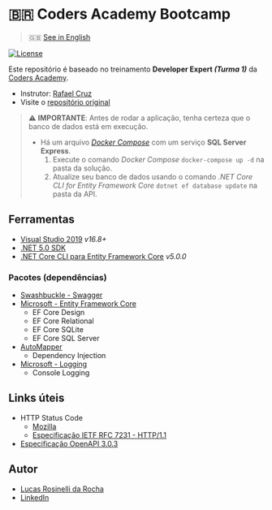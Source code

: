 # :brazil: Coders Academy Bootcamp
> :gb: [See in English](./README.md)

[![License](https://img.shields.io/github/license/LucasRosinelli/training-coders-academy-bootcamp-class-1-backend)](./LICENSE)

Este repositório é baseado no treinamento **Developer Expert *(Turma 1)*** da [Coders Academy](https://codersacademy.tech/).
- Instrutor: [Rafael Cruz](https://github.com/rafaelcruz-net)
- Visite o [repositório original](https://github.com/rafaelcruz-net/coders-academy-bootcamp-turma-1)

> :warning: **IMPORTANTE**: Antes de rodar a aplicação, tenha certeza que o banco de dados está em execução.
> * Há um arquivo *[Docker Compose](./docker-compose.yml)* com um serviço **SQL Server Express**.
>   1. Execute o comando *Docker Compose* `docker-compose up -d` na pasta da solução.
>   1. Atualize seu banco de dados usando o comando *.NET Core CLI for Entity Framework Core* `dotnet ef database update` na pasta da API.

## Ferramentas
- [Visual Studio 2019](https://visualstudio.microsoft.com/vs/community/) *v16.8+*
- [.NET 5.0 SDK](https://dotnet.microsoft.com/download)
- [.NET Core CLI para Entity Framework Core](https://docs.microsoft.com/ef/core/cli/dotnet) *v5.0.0*

### Pacotes (dependências)
- [Swashbuckle - Swagger](https://github.com/domaindrivendev/Swashbuckle.AspNetCore)
- [Microsoft - Entity Framework Core](https://docs.microsoft.com/ef/core/)
  - EF Core Design
  - EF Core Relational
  - EF Core SQLite
  - EF Core SQL Server
- [AutoMapper](https://github.com/AutoMapper/AutoMapper)
  - Dependency Injection
- [Microsoft - Logging](https://docs.microsoft.com/dotnet/core/extensions/logging)
  - Console Logging

## Links úteis
- HTTP Status Code
  - [Mozilla](https://developer.mozilla.org/pt-BR/docs/Web/HTTP/Status)
  - [Especificação IETF RFC 7231 - HTTP/1.1](https://tools.ietf.org/html/rfc7231#section-6)
- [Especificação OpenAPI 3.0.3](http://spec.openapis.org/oas/v3.0.3)

## Autor
- [Lucas Rosinelli da Rocha](https://lucasrosinelli.com/)
- [LinkedIn](https://www.linkedin.com/in/lucasrosinelli/)

